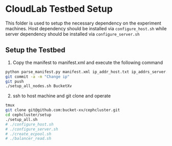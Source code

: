 # CloudLab Testbed Setup

This folder is used to setup the necessary dependency on the experiment machines.
Host dependency should be installed via `configure_host.sh` while server dependency should
be installed via `configure_server.sh`

## Setup the Testbed

1. Copy the manifest to manifest.xml and execute the following command
```Bash
python parse_manifest.py manifest.xml ip_addr_host.txt ip_addrs_server.txt
git commit -a -m "Change ip"
git push
./setup_all_nodes.sh BucketXv
```

2. ssh to host machine and git clone and operate

```Bash
tmux
git clone git@github.com:bucket-xv/cephcluster.git
cd cephcluster/setup
./setup_all.sh
# ./configure_host.sh
# ./configure_server.sh
# ./create_ecpool.sh
# ./balancer_read.sh
```